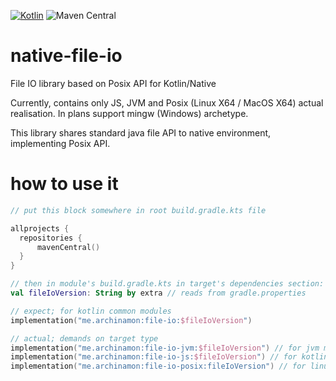 [![Kotlin](https://img.shields.io/badge/Kotlin-1.5.10-blue.svg)](http://kotlinlang.org) ![Maven Central](https://img.shields.io/maven-central/v/me.archinamon/file-io?style=flat-square)
<br />

# native-file-io
File IO library based on Posix API for Kotlin/Native

Currently, contains only JS, JVM and Posix (Linux X64 / MacOS X64) actual realisation.
In plans support mingw (Windows) archetype.

This library shares standard java file API to native environment, implementing Posix API.

# how to use it

```kotlin
// put this block somewhere in root build.gradle.kts file

allprojects {
  repositories {
      mavenCentral()
  }
}

// then in module's build.gradle.kts in target's dependencies section:
val fileIoVersion: String by extra // reads from gradle.properties

// expect; for kotlin common modules
implementation("me.archinamon:file-io:$fileIoVersion")

// actual; demands on target type
implementation("me.archinamon:file-io-jvm:$fileIoVersion") // for jvm module
implementation("me.archinamon:file-io-js:$fileIoVersion") // for kotlin-js module
implementation("me.archinamon:file-io-posix:fileIoVersion") // for linux/macos x64 posix module
```

